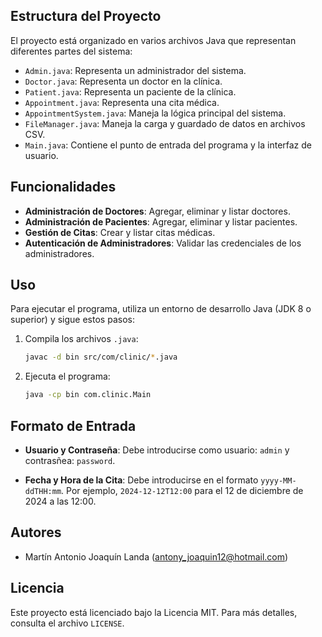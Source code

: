 ## Estructura del Proyecto

El proyecto está organizado en varios archivos Java que representan diferentes partes del sistema:

- `Admin.java`: Representa un administrador del sistema.
- `Doctor.java`: Representa un doctor en la clínica.
- `Patient.java`: Representa un paciente de la clínica.
- `Appointment.java`: Representa una cita médica.
- `AppointmentSystem.java`: Maneja la lógica principal del sistema.
- `FileManager.java`: Maneja la carga y guardado de datos en archivos CSV.
- `Main.java`: Contiene el punto de entrada del programa y la interfaz de usuario.

## Funcionalidades

- **Administración de Doctores**: Agregar, eliminar y listar doctores.
- **Administración de Pacientes**: Agregar, eliminar y listar pacientes.
- **Gestión de Citas**: Crear y listar citas médicas.
- **Autenticación de Administradores**: Validar las credenciales de los administradores.

## Uso

Para ejecutar el programa, utiliza un entorno de desarrollo Java (JDK 8 o superior) y sigue estos pasos:

1. Compila los archivos `.java`:
    ```sh
    javac -d bin src/com/clinic/*.java
    ```

2. Ejecuta el programa:
    ```sh
    java -cp bin com.clinic.Main
    ```

## Formato de Entrada

- **Usuario y Contraseña**: Debe introducirse como usuario: `admin` y contrasñea: `password`.

- **Fecha y Hora de la Cita**: Debe introducirse en el formato `yyyy-MM-ddTHH:mm`. Por ejemplo, `2024-12-12T12:00` para el 12 de diciembre de 2024 a las 12:00.

## Autores

- Martín Antonio Joaquín Landa (antony_joaquin12@hotmail.com)

## Licencia

Este proyecto está licenciado bajo la Licencia MIT. Para más detalles, consulta el archivo `LICENSE`.
